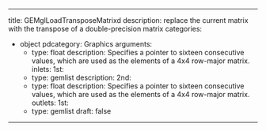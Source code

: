 
---
title: GEMglLoadTransposeMatrixd
description: replace the current matrix with the transpose of a double-precision matrix
categories:
  - object
pdcategory: Graphics
arguments:
    - type: float
      description: Specifies a pointer to sixteen consecutive values, which are used as the elements of a 4x4 row-major matrix.
inlets:
  1st:
    - type: gemlist
      description:
  2nd:
    - type: float
      description: Specifies a pointer to sixteen consecutive values, which are used as the elements of a 4x4 row-major matrix.
outlets:
  1st:
    - type: gemlist
draft: false
---

